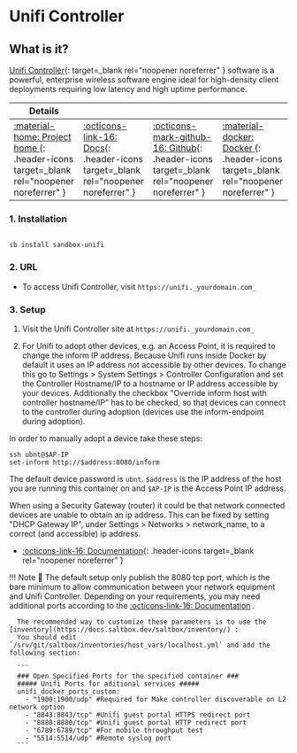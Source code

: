 # Unifi Controller

## What is it?

[Unifi Controller](https://www.ui.com/download/unifi/){: target=_blank rel="noopener noreferrer" } software is a powerful, enterprise wireless software engine ideal for high-density client deployments requiring low latency and high uptime performance.


| Details     |             |             |             |
|-------------|-------------|-------------|-------------|
| [:material-home: Project home ](https://www.ui.com/download/unifi/){: .header-icons target=_blank rel="noopener noreferrer" } | [:octicons-link-16: Docs](https://github.com/linuxserver/docker-unifi-controller/blob/master/README.md){: .header-icons target=_blank rel="noopener noreferrer" } | [:octicons-mark-github-16: Github](https://github.com/linuxserver/docker-unifi-controller){: .header-icons target=_blank rel="noopener noreferrer" } | [:material-docker: Docker ](https://hub.docker.com/r/linuxserver/unifi-controller){: .header-icons target=_blank rel="noopener noreferrer" }|

### 1. Installation

``` shell

sb install sandbox-unifi

```

### 2. URL

- To access Unifi Controller, visit `https://unifi._yourdomain.com_`

### 3. Setup

  1. Visit the Unifi Controller site at `https://unifi._yourdomain.com_`

  2. For Unifi to adopt other devices, e.g. an Access Point, it is required to change the inform IP address. Because Unifi runs inside Docker by default it uses an IP address not accessible by other devices. To change this go to Settings > System Settings > Controller Configuration and set the Controller Hostname/IP to a hostname or IP address accessible by your devices. Additionally the checkbox "Override inform host with controller hostname/IP" has to be checked, so that devices can connect to the controller during adoption (devices use the inform-endpoint during adoption).

  In order to manually adopt a device take these steps:

  ```
  ssh ubnt@$AP-IP
  set-inform http://$address:8080/inform
  ```

  The default device password is `ubnt`. `$address` is the IP address of the host you are running this container on and `$AP-IP` is the Access Point IP address.

  When using a Security Gateway (router) it could be that network connected devices are unable to obtain an ip address. This can be fixed by setting "DHCP Gateway IP", under Settings > Networks > network_name, to a correct (and accessible) ip address.


- [:octicons-link-16: Documentation](https://github.com/linuxserver/docker-unifi-controller/blob/master/README.md){: .header-icons target=_blank rel="noopener noreferrer" }

!!! Note
      📢 The default setup only publish the 8080 tcp port, which is the bare minimum to allow communication between your network equipment and Unifi Controller.
      Depending on your requirements, you may need additional ports according to the [:octicons-link-16: Documentation](https://github.com/linuxserver/docker-unifi-controller#parameters) .

      The recommended way to customize these parameters is to use the [inventory](https://docs.saltbox.dev/saltbox/inventory/) :
      You should edit `/srv/git/saltbox/inventories/host_vars/localhost.yml` and add the following section:

      ```
      ### Open Specified Ports for the specified container ###
      ##### Unifi Ports for aditional services #####
      unifi_docker_ports_custom:
        - "1900:1900/udp" #Required for Make controller discoverable on L2 network option
        - "8843:8843/tcp" #Unifi guest portal HTTPS redirect port
        - "8880:8880/tcp" #Unifi guest portal HTTP redirect port
        - "6789:6789/tcp" #For mobile throughput test
        - "5514:5514/udp" #Remote syslog port
      ```
